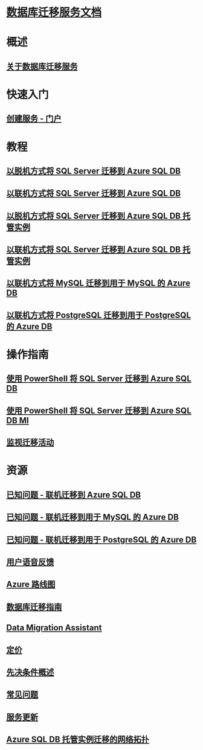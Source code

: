 # [数据库迁移服务文档](index.yml)

# 概述
## [关于数据库迁移服务](dms-overview.md)

# 快速入门
## [创建服务 - 门户](quickstart-create-data-migration-service-portal.md)

# 教程
## [以脱机方式将 SQL Server 迁移到 Azure SQL DB](tutorial-sql-server-to-azure-sql.md)
## [以联机方式将 SQL Server 迁移到 Azure SQL DB](tutorial-sql-server-azure-sql-online.md)
## [以脱机方式将 SQL Server 迁移到 Azure SQL DB 托管实例](tutorial-sql-server-to-managed-instance.md)
## [以联机方式将 SQL Server 迁移到 Azure SQL DB 托管实例](tutorial-sql-server-managed-instance-online.md)
## [以联机方式将 MySQL 迁移到用于 MySQL 的 Azure DB](tutorial-mysql-azure-mysql-online.md)
## [以联机方式将 PostgreSQL 迁移到用于 PostgreSQL 的 Azure DB](tutorial-postgresql-azure-postgresql-online.md)

# 操作指南
## [使用 PowerShell 将 SQL Server 迁移到 Azure SQL DB](howto-sql-server-to-azure-sql-powershell.md)
## [使用 PowerShell 将 SQL Server 迁移到 Azure SQL DB MI](howto-sql-server-to-azure-sql-mi-powershell.md)
## [监视迁移活动](how-to-monitor-migration-activity.md)

# 资源
## [已知问题 - 联机迁移到 Azure SQL DB](known-issues-azure-sql-online.md)
## [已知问题 - 联机迁移到用于 MySQL 的 Azure DB](known-issues-azure-mysql-online.md)
## [已知问题 - 联机迁移到用于 PostgreSQL 的 Azure DB](known-issues-azure-postgresql-online.md)
## [用户语音反馈](https://feedback.azure.com/forums/906100-azure-database-migration-service)
## [Azure 路线图](https://azure.microsoft.com/roadmap/)
## [数据库迁移指南](https://aka.ms/datamigration)
## [Data Migration Assistant](https://aka.ms/dma)
## [定价](https://aka.ms/dms-pricing)
## [先决条件概述](pre-reqs.md)
## [常见问题](faq.md)
## [服务更新](https://azure.microsoft.com/updates/?product=database-migration)
## [Azure SQL DB 托管实例迁移的网络拓扑](resource-network-topologies.md)

